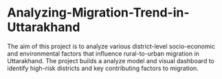 # Analyzing-Migration-Trend-in-Uttarakhand
The aim of this project is to analyze various district-level socio-economic and environmental factors that influence rural-to-urban migration in Uttarakhand. The project builds a analyze model and visual dashboard to identify high-risk districts and key contributing factors to migration.
